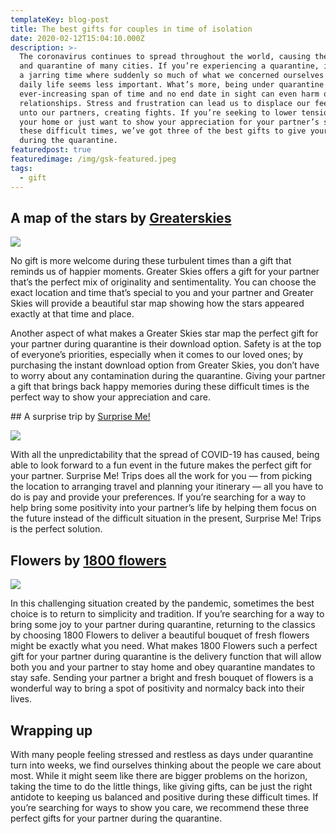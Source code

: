 ```yaml
---
templateKey: blog-post
title: The best gifts for couples in time of isolation
date: 2020-02-12T15:04:10.000Z
description: >-
  The coronavirus continues to spread throughout the world, causing the shutdown
  and quarantine of many cities. If you’re experiencing a quarantine, it can be
  a jarring time where suddenly so much of what we concerned ourselves with in
  daily life seems less important. What’s more, being under quarantine for an
  ever-increasing span of time and no end date in sight can even harm our
  relationships. Stress and frustration can lead us to displace our feelings
  unto our partners, creating fights. If you’re seeking to lower tensions in
  your home or just want to show your appreciation for your partner’s support in
  these difficult times, we’ve got three of the best gifts to give your partner
  during the quarantine.
featuredpost: true
featuredimage: /img/gsk-featured.jpeg
tags:
  - gift
---
```

## A map of the stars by <a href="greaterskies.com"> Greaterskies </a>

![](/img/pointing-curtain.png)

No gift is more welcome during these turbulent times than a gift that reminds us of happier moments. Greater Skies offers a gift for your partner that’s the perfect mix of originality and sentimentality. You can choose the exact location and time that’s special to you and your partner and Greater Skies will provide a beautiful star map showing how the stars appeared exactly at that time and place. 

Another aspect of what makes a Greater Skies star map the perfect gift for your partner during quarantine is their download option. Safety is at the top of everyone’s priorities, especially when it comes to our loved ones; by purchasing the instant download option from Greater Skies, you don’t have to worry about any contamination during the quarantine. Giving your partner a gift that brings back happy memories during these difficult times is the perfect way to show your appreciation and care. 

\## A surprise trip by <a href="surprisemetrips.com"> Surprise Me! </a>

![](/img/surprise-me.jpg)

With all the unpredictability that the spread of COVID-19 has caused, being able to look forward to a fun event in the future makes the perfect gift for your partner. Surprise Me! Trips does all the work for you — from picking the location to arranging travel and planning your itinerary — all you have to do is pay and provide your preferences. If you’re searching for a way to help bring some positivity into your partner’s life by helping them focus on the future instead of the difficult situation in the present, Surprise Me! Trips is the perfect solution. 

## Flowers by <a href="www.1800flowers.com"> 1800 flowers </a>

![](/img/flowers.jpg)

In this challenging situation created by the pandemic, sometimes the best choice is to return to simplicity and tradition. If you’re searching for a way to bring some joy to your partner during quarantine, returning to the classics by choosing 1800 Flowers to deliver a beautiful bouquet of fresh flowers might be exactly what you need. What makes 1800 Flowers such a perfect gift for your partner during quarantine is the delivery function that will allow both you and your partner to stay home and obey quarantine mandates to stay safe. Sending your partner a bright and fresh bouquet of flowers is a wonderful way to bring a spot of positivity and normalcy back into their lives. 

## Wrapping up

With many people feeling stressed and restless as days under quarantine turn into weeks, we find ourselves thinking about the people we care about most. While it might seem like there are bigger problems on the horizon, taking the time to do the little things, like giving gifts, can be just the right antidote to keeping us balanced and positive during these difficult times. If you’re searching for ways to show you care, we recommend these three perfect gifts for your partner during the quarantine.
